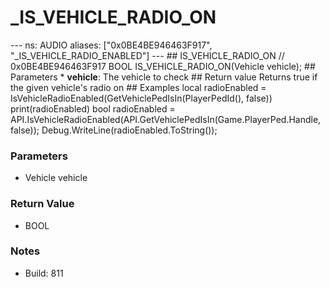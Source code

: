 # _IS_VEHICLE_RADIO_ON

--- ns: AUDIO aliases: ["0x0BE4BE946463F917", "_IS_VEHICLE_RADIO_ENABLED"] --- ## IS_VEHICLE_RADIO_ON  // 0x0BE4BE946463F917 BOOL IS_VEHICLE_RADIO_ON(Vehicle vehicle);  ## Parameters * **vehicle**: The vehicle to check  ## Return value Returns true if the given vehicle's radio on  ## Examples local radioEnabled = IsVehicleRadioEnabled(GetVehiclePedIsIn(PlayerPedId(), false)) print(radioEnabled) bool radioEnabled = API.IsVehicleRadioEnabled(API.GetVehiclePedIsIn(Game.PlayerPed.Handle, false)); Debug.WriteLine(radioEnabled.ToString());

### Parameters
* Vehicle vehicle

### Return Value
* BOOL

### Notes
* Build: 811

